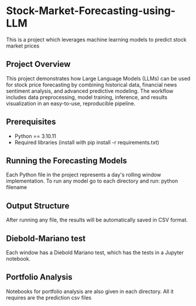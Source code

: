 # Stock-Market-Forecasting-using-LLM
This is a project which leverages machine learning models to predict stock market prices 

## Project Overview
This project demonstrates how Large Language Models (LLMs) can be used for stock price forecasting by combining historical data, financial news sentiment analysis, and advanced predictive modeling. The workflow includes data preprocessing, model training, inference, and results visualization in an easy-to-use, reproducible pipeline.

## Prerequisites
- Python == 3.10.11
- Required libraries (install with pip install -r requirements.txt)

## Running the Forecasting Models
Each Python file in the project represents a day's rolling window implementation. To run any model go to each directory and run:
python filename

## Output Structure
After running any file, the results will be automatically saved in CSV format.

## Diebold-Mariano test
Each window has a Diebold Mariano test, which has the tests in a Jupyter notebook.

## Portfolio Analysis
Notebooks for portfolio analysis are also given in each directory. All it requires are the prediction csv files 
